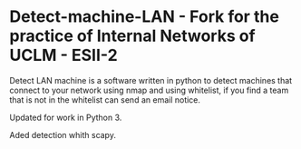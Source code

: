 # Detect-machine-LAN - Fork for the practice of Internal Networks of UCLM - ESII-2
Detect LAN machine is a software written in python to detect machines that connect to your network using nmap and using whitelist, if you find a team that is not in the whitelist can send an email notice.

Updated for work in Python 3.

Aded detection whith scapy.
